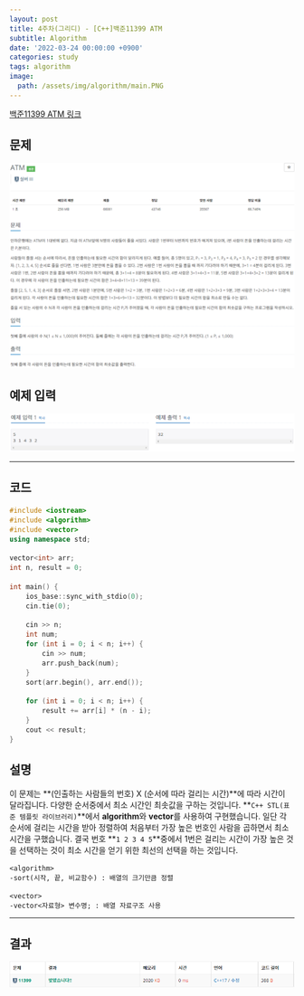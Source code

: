 ```yaml
---
layout: post
title: 4주차(그리디) - [C++]백준11399 ATM
subtitle: Algorithm
date: '2022-03-24 00:00:00 +0900'
categories: study
tags: algorithm
image:
  path: /assets/img/algorithm/main.PNG
---
```


[백준11399 ATM 링크](https://www.acmicpc.net/problem/11399)

<!--more-->

## 문제
![문제](/assets/img/algorithm/4주차/문제-ATM.PNG)

## 예제 입력
![예제](/assets/img/algorithm/4주차/예제-ATM.PNG)

---

## 코드
```cpp
#include <iostream>
#include <algorithm>
#include <vector>
using namespace std;

vector<int> arr;
int n, result = 0;

int main() {
	ios_base::sync_with_stdio(0);
	cin.tie(0);

	cin >> n;
	int num;
	for (int i = 0; i < n; i++) {
		cin >> num;
		arr.push_back(num);
	}
	sort(arr.begin(), arr.end());

	for (int i = 0; i < n; i++) {
		result += arr[i] * (n - i);
	}
	cout << result;
}
```
## 설명
 이 문제는 **(인출하는 사람들의 번호) X (순서에 따라 걸리는 시간)**에 따라 시간이 달라집니다. 다양한 순서중에서 최소 시간인 최솟값을 구하는 것입니다.
 **`C++ STL(표준 템플릿 라이브러리)`**에서 **algorithm**와 **vector**를 사용하여 구현했습니다.
 일단 각 순서에 걸리는 시간을 받아 정렬하여 처음부터 가장 높은 번호인 사람을 곱하면서 최소 시간을 구했습니다. 결국 번호 **`1 2 3 4 5`**중에서 1번은 걸리는 시간이 가장 높은 것을 선택하는 것이 최소 시간을 얻기 위한 최선의 선택을 하는 것입니다.
```
<algorithm>
-sort(시작, 끝, 비교함수) : 배열의 크기만큼 정렬

<vector>
-vector<자료형> 변수명; : 배열 자료구조 사용
```
---

## 결과
![결과](/assets/img/algorithm/4주차/결과-ATM.PNG)